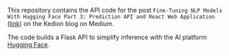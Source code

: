 This repository contains the API code for the post `Fine-Tuning NLP Models With Hugging Face Part 3: Prediction API and React Web Application` ([link](https://kedion.medium.com/building-a-hugging-face-api-for-predictions-718ea839f3aa)) on the Kedion blog on Medium. 

The code builds a Flask API to simplify inference with the AI platform [Hugging Face](https://huggingface.co/).
